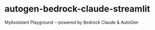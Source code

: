 # autogen-bedrock-claude-streamlit
MyAssistant Playground --powered by Bedrock Claude &amp; AutoGen
